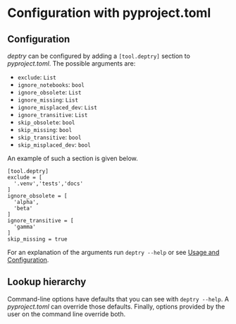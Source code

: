 # Configuration with pyproject.toml

## Configuration

_deptry_ can be configured by adding a `[tool.deptry]` section to _pyproject.toml_. The possible arguments are:

- `exclude`: `List`
- `ignore_notebooks`: `bool`
- `ignore_obsolete`: `List`
- `ignore_missing`: `List`
- `ignore_misplaced_dev`: `List`
- `ignore_transitive`: `List`
- `skip_obsolete`: `bool`
- `skip_missing`: `bool`
- `skip_transitive`: `bool`
- `skip_misplaced_dev`: `bool`

An example of such a section is given below.

```
[tool.deptry]
exclude = [
  '.venv','tests','docs'
]
ignore_obsolete = [
  'alpha',
  'beta'
]
ignore_transitive = [
  'gamma'
]
skip_missing = true
```

For an explanation of the arguments run `deptry --help` or see [Usage and Configuration](./usage.md).

## Lookup hierarchy

Command-line options have defaults that you can see with `deptry --help`. A _pyproject.toml_ can override those defaults. Finally, options provided by the user on the command line override both.